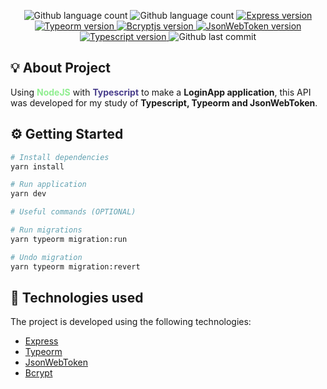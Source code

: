 <p align="center">
  <img alt="Github language count" src="https://img.shields.io/github/languages/count/eduardomantz291/API-loginapp">

  <img alt="Github language count" src="https://img.shields.io/github/languages/top/eduardomantz291/API-loginapp">

  <a href="https://expressjs.com/">
    <img alt="Express version" src="https://img.shields.io/github/package-json/dependency-version/eduardomantz291/API-loginapp/express">
  </a>

  <a href="https://typeorm.io/">
    <img alt="Typeorm version" src="https://img.shields.io/github/package-json/dependency-version/eduardomantz291/API-loginapp/typeorm">
  </a>

  <a href="https://www.npmjs.com/package/bcrypt">
    <img alt="Bcryptjs version" src="https://img.shields.io/github/package-json/dependency-version/eduardomantz291/API-loginapp/bcryptjs">
  </a>

  <a href="https://jwt.io/">
    <img alt="JsonWebToken version" src="https://img.shields.io/github/package-json/dependency-version/eduardomantz291/API-loginapp/jsonwebtoken">
  </a>

  <a href="https://www.typescriptlang.org/">
    <img alt="Typescript version" src="https://img.shields.io/github/package-json/dependency-version/eduardomantz291/API-loginapp/dev/typescript">
  </a>

  <img alt="Github last commit" src="https://img.shields.io/github/last-commit/eduardomantz291/API-loginapp">
</p>

## :bulb: About Project

Using <span style="color:lightgreen; font-weight:bold;">NodeJS</span> with <span style="color:darkslateblue; font-weight:bold;">Typescript</span> to make a **LoginApp application**, this API was developed for my study of **Typescript, Typeorm and JsonWebToken**.

## :gear: Getting Started

```Bash
# Install dependencies
yarn install

# Run application
yarn dev

# Useful commands (OPTIONAL)

# Run migrations
yarn typeorm migration:run

# Undo migration
yarn typeorm migration:revert
```

## 🚀 Technologies used

The project is developed using the following technologies:
- [Express](https://expressjs.com/)
- [Typeorm](https://typeorm.io/)
- [JsonWebToken](https://jwt.io/)
- [Bcrypt](https://www.npmjs.com/package/bcrypt)